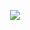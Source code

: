 <p align="center">
  <img src="https://user-images.githubusercontent.com/66261148/195567217-c62015e8-0bb2-42eb-9c17-3a49fbc51f35.png" />
</p>
